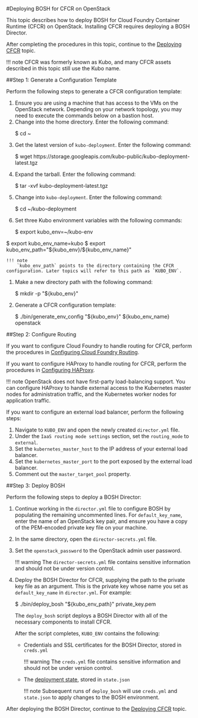 #Deploying BOSH for CFCR on OpenStack

This topic describes how to deploy BOSH for Cloud Foundry Container Runtime (CFCR) on OpenStack. Installing CFCR requires deploying a BOSH Director. 

After completing the procedures in this topic, continue to the [Deploying CFCR](../deploying-cfcr/) topic. 

!!! note
	CFCR was formerly known as Kubo, and many CFCR assets described in this topic still use the Kubo name.

##Step 1: Generate a Configuration Template

Perform the following steps to generate a CFCR configuration template:

1. Ensure you are using a machine that has access to the VMs on the OpenStack network. Depending on your network topology, you may need to execute the commands below on a bastion host.
1. Change into the home directory. Enter the following command:
	<p class="terminal">$ cd ~</p>
1. Get the latest version of `kubo-deployment`. Enter the following command:
	<p class="terminal">$ wget http<span>s:/</span>/storage.googleapis.com/kubo-public/kubo-deployment-latest.tgz</p>
1. Expand the tarball. Enter the following command:
	<p class="terminal">$ tar -xvf kubo-deployment-latest.tgz</p>
1. Change into `kubo-deployment`. Enter the following command:
	<p class="terminal">$ cd ~/kubo-deployment</p>
1. Set three Kubo environment variables with the following commands:
	<p class="terminal">$ export kubo_env=~/kubo-env
$ export kubo_env_name=kubo
$ export kubo_env_path="\${kubo_env}/\${kubo_env_name}"</p>

    !!! note
		`kubo_env_path` points to the directory containing the CFCR configuration. Later topics will refer to this path as `KUBO_ENV`.

1. Make a new directory path with the following command:
	<p class="terminal">$ mkdir -p "${kubo_env}"</p>
1. Generate a CFCR configuration template:
   <p class="terminal">$ ./bin/generate_env_config "${kubo_env}" ${kubo_env_name} openstack</p>

##Step 2: Configure Routing

If you want to configure Cloud Foundry to handle routing for CFCR, perform the procedures in [Configuring Cloud Foundry Routing](../cf-routing/).

If you want to configure HAProxy to handle routing for CFCR, perform the procedures in [Configuring HAProxy](../haproxy/).

!!! note 
	OpenStack does not have first-party load-balancing support. You can configure HAProxy to handle external access to the Kubernetes master nodes for administration traffic, and the Kubernetes worker nodes for application traffic.

If you want to configure an external load balancer, perform the following steps:

1. Navigate to `KUBO_ENV` and open the newly created `director.yml` file.
1. Under the `IaaS routing mode settings` section, set the `routing_mode` to `external`.
1. Set the `kubernetes_master_host` to the IP address of your external load balancer.
1. Set the `kubernetes_master_port` to the port exposed by the external load balancer.
1. Comment out the `master_target_pool` property.

##Step 3: Deploy BOSH

Perform the following steps to deploy a BOSH Director:

1. Continue working in the `director.yml` file to configure BOSH by populating the remaining uncommented lines. For `default_key_name`, enter the name of an OpenStack key pair, and ensure you have a copy of the PEM-encoded private key file on your machine.
1. In the same directory, open the `director-secrets.yml` file.
1. Set the `openstack_password` to the OpenStack admin user password.

	!!! warning
		The `director-secrets.yml` file contains sensitive information and should not be under version control.

1. Deploy the BOSH Director for CFCR, supplying the path to the private key file as an argument. This is the private key whose name you set as `default_key_name` in `director.yml`. For example:

	<p class="terminal">$ ./bin/deploy_bosh "${kubo_env_path}" private_key.pem</p>

	The `deploy_bosh` script deploys a BOSH Director with all of the necessary components to install CFCR. 

	After the script completes, `KUBO_ENV` contains the following:

	* Credentials and SSL certificates for the BOSH Director, stored in `creds.yml`

		!!! warning
			The `creds.yml` file contains sensitive information and should not be under version control.

	* The [deployment state](https://bosh.io/docs/cli-envs.html#deployment-state), stored in `state.json`

		!!! note
			Subsequent runs of `deploy_bosh` will use `creds.yml` and `state.json` to apply changes to the BOSH environment.

After deploying the BOSH Director, continue to the [Deploying CFCR](../deploying-cfcr/) topic.